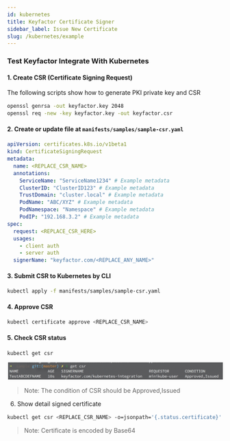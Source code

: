 ```yaml
---
id: kubernetes
title: Keyfactor Certificate Signer
sidebar_label: Issue New Certificate
slug: /kubernetes/example
---
```


### Test Keyfactor Integrate With Kubernetes

#### 1. Create CSR (Certificate Signing Request)

The following scripts show how to generate PKI private key and CSR

```bash
openssl genrsa -out keyfactor.key 2048
openssl req -new -key keyfactor.key -out keyfactor.csr
```

#### 2. Create or update file at `manifests/samples/sample-csr.yaml`

```yaml
apiVersion: certificates.k8s.io/v1beta1
kind: CertificateSigningRequest
metadata:
  name: <REPLACE_CSR_NAME>
  annotations:
    ServiceName: "ServiceName1234" # Example metadata
    ClusterID: "ClusterID123" # Example metadata
    TrustDomain: "cluster.local" # Example metadata
    PodName: "ABC/XYZ" # Example metadata
    PodNamespace: "Namespace" # Example metadata
    PodIP: "192.168.3.2" # Example metadata
spec:
  request: <REPLACE_CSR_HERE>
  usages:
    - client auth
    - server auth
  signerName: "keyfactor.com/<REPLACE_ANY_NAME>"
```

#### 3. Submit CSR to Kubernetes by CLI

```Bash
kubectl apply -f manifests/samples/sample-csr.yaml
```

#### 4. Approve CSR

```Bash
kubectl certificate approve <REPLACE_CSR_NAME>
```

#### 5. Check CSR status

```Bash
kubectl get csr
```

![Example](https://github.com/thedemodrive/keyfactor-istio/raw/master/img/CSR%20Status.png)

> Note: The condition of CSR should be Approved,Issued

6. Show detail signed certificate

```bash
kubectl get csr <REPLACE_CSR_NAME> -o=jsonpath='{.status.certificate}'
```

> Note: Certificate is encoded by Base64
